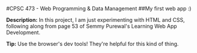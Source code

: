 #CPSC 473 - Web Programming & Data Management
##My first web app :)

__Description:__ In this project, I am just experimenting with HTML and CSS, following along from page 53 of Semmy Purewal's Learning Web App Development.<br>

__Tip:__ Use the browser's dev tools! They're helpful for this kind of thing.
